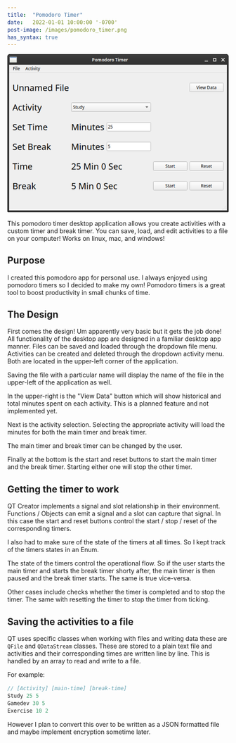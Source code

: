 ```yaml
---
title:  "Pomodoro Timer"
date:   2022-01-01 10:00:00 '-0700'
post-image: /images/pomodoro_timer.png
has_syntax: true
---
```


<div id="lightgallery">
    <a href="/images/pomodoro_timer.png" data-sub-html="Pomodoro Timer GUI" class="img-ctn large-image">
        <div class="img-wrap">
            <img src="/images/pomodoro_timer.png">
            <i class="fas fa-search"></i>
        </div>
    </a>
</div>

This pomodoro timer desktop application allows you create activities with a custom timer and break timer. You can save, load, and edit activities to a file on your computer! Works on linux, mac, and windows!

## Purpose
I created this pomodoro app for personal use. I always enjoyed using pomodoro timers so I decided to make my own! Pomodoro timers is a great tool to boost productivity in small chunks of time.

## The Design
First comes the design! Um apparently very basic but it gets the job done! All functionality of the desktop app are designed in a familiar desktop app manner. Files can be saved and loaded through the dropdown file menu. Activities can be created and deleted through the dropdown activity menu. Both are located in the upper-left corner of the application.

Saving the file with a particular name will display the name of the file in the upper-left of the application as well.

In the upper-right is the "View Data" button which will show historical and total minutes spent on each activity. This is a planned feature and not implemented yet.

Next is the activity selection. Selecting the appropriate activity will load the minutes for both the main timer and break timer.

The main timer and break timer can be changed by the user.

Finally at the bottom is the start and reset buttons to start the main timer and the break timer. Starting either one will stop the other timer.


## Getting the timer to work
QT Creator implements a signal and slot relationship in their environment. Functions / Objects can emit a signal and a slot can capture that signal. In this case the start and reset buttons control the start / stop / reset of the corresponding timers.

I also had to make sure of the state of the timers at all times. So I kept track of the timers states in an Enum.

The state of the timers control the operational flow. So if the user starts the main timer and starts the break timer shorty after, the main timer is then paused and the break timer starts. The same is true vice-versa.

Other cases include checks whether the timer is completed and to stop the timer. The same with resetting the timer to stop the timer from ticking.

## Saving the activities to a file
QT uses specific classes when working with files and writing data these are `QFile` and `QDataStream` classes. These are stored to a plain text file and activities and their corresponding times are written line by line. This is handled by an array to read and write to a file.

For example:

```cpp
// [Activity] [main-time] [break-time]
Study 25 5
Gamedev 30 5
Exercise 10 2
```

However I plan to convert this over to be written as a JSON formatted file and maybe implement encryption sometime later.

